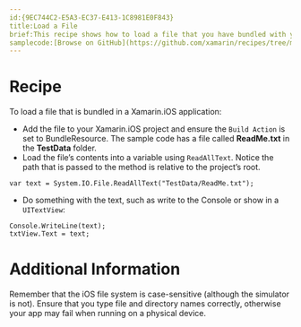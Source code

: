```yaml
---
id:{9EC744C2-E5A3-EC37-E413-1C8981E0F843}  
title:Load a File  
brief:This recipe shows how to load a file that you have bundled with your Xamarin.iOS application.  
samplecode:[Browse on GitHub](https://github.com/xamarin/recipes/tree/master/ios/general/file_system/load_a_file)  
---
```


<a name="Recipe" class="injected"></a>


# Recipe

To load a file that is bundled in a Xamarin.iOS application:

-  Add the file to your Xamarin.iOS project and ensure the `Build Action` is set to BundleResource. The sample code has a file called **ReadMe.txt** in the **TestData** folder.
-  Load the file’s contents into a variable using `ReadAllText`. Notice the path that is passed to the method is relative to the project’s root.


```
var text = System.IO.File.ReadAllText("TestData/ReadMe.txt");
```

-  Do something with the text, such as write to the Console or show in a `UITextView`:


```
Console.WriteLine(text);
txtView.Text = text;
```

 <a name="Additional_Information" class="injected"></a>


# Additional Information

Remember that the iOS file system is case-sensitive (although the simulator
is not). Ensure that you type file and directory names correctly, otherwise your app may fail when running on a physical device.